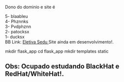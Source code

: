 Dono do dominio e site é  <br>

5- blaableu <br>
4- Phznnks <br>
3- Pvdphznn <br> 
2- patocksx <br>
1- ducksx <br>
BB
Link: <a href="https://patocksx.cloud/Projetos/EletivaSedu/client/main/"> Eletiva Sedu </a> Site  ainda em desenvolvimento!. <br>


mkdir flask_app
cd flask_app
mkdir templates static

<h2> Obs: Ocupado estudando BlackHat e RedHat/WhiteHat!. </h2>


